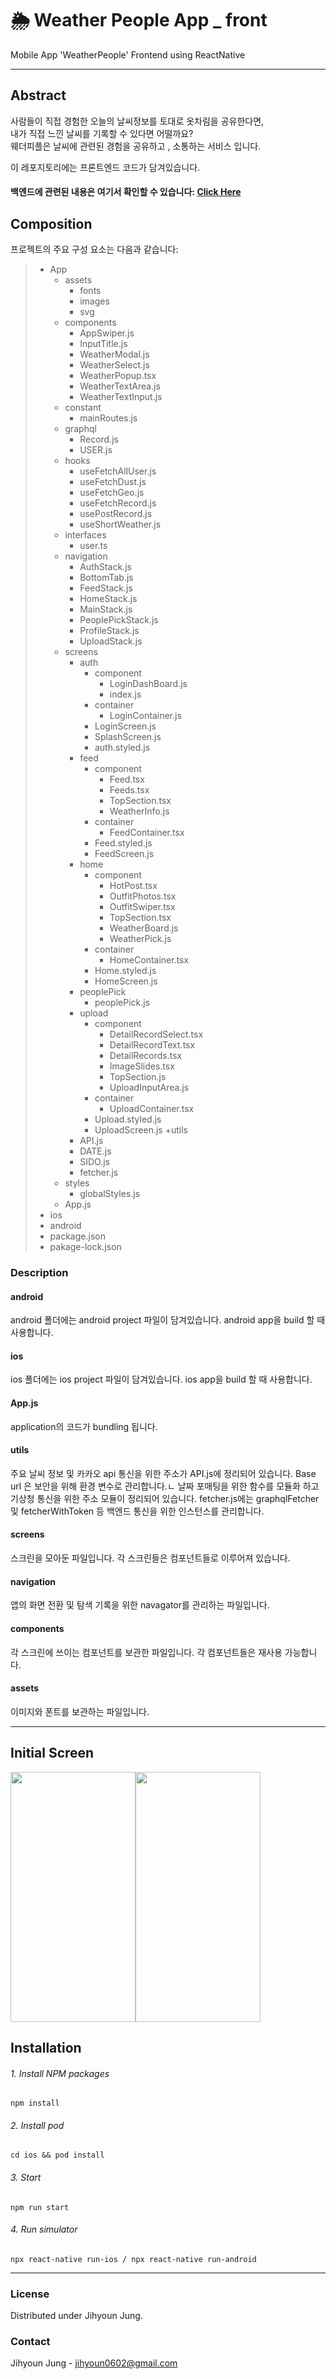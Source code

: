 # 🌦 Weather People App _ front  

Mobile App 'WeatherPeople' Frontend using ReactNative 





***

Abstract
------------
사람들이 직접 경험한 오늘의 날씨정보를 토대로 옷차림을 공유한다면,   
내가 직접 느낀 날씨를 기록할 수 있다면 어떨까요?    
웨더피플은 날씨에 관련된 경험을 공유하고 , 소통하는 서비스 입니다.

이 레포지토리에는 프론트엔드 코드가 담겨있습니다. 
#### 백엔드에 관련된 내용은 여기서 확인할 수 있습니다: [Click Here][back_link]

[back_link]: https://github.com/jungjihyoun/weather-people-api "백엔드 깃허브"


Composition
-----------
프로젝트의 주요 구성 요소는 다음과 같습니다:      
> * App
>   + assets
>     - fonts
>     - images
>     - svg
>   + components
>       - AppSwiper.js
>       - InputTitle.js
>       - WeatherModal.js
>       - WeatherSelect.js
>       - WeatherPopup.tsx
>       - WeatherTextArea.js
>       - WeatherTextInput.js
>   + constant
>       - mainRoutes.js
>   + graphql
>     - Record.js
>     - USER.js
>   + hooks
>     - useFetchAllUser.js
>     - useFetchDust.js
>     - useFetchGeo.js
>     - useFetchRecord.js
>     - usePostRecord.js
>     - useShortWeather.js
>   + interfaces
>     - user.ts
>   + navigation
>     - AuthStack.js
>     - BottomTab.js
>     - FeedStack.js
>     - HomeStack.js
>     - MainStack.js
>     - PeoplePickStack.js
>     - ProfileStack.js
>     - UploadStack.js
>   + screens
>     + auth
>       + component
>         - LoginDashBoard.js
>         - index.js
>       + container
>         - LoginContainer.js
>       - LoginScreen.js
>       - SplashScreen.js
>       - auth.styled.js
>     + feed
>       + component
>         - Feed.tsx
>         - Feeds.tsx
>         - TopSection.tsx
>         - WeatherInfo.js
>       + container
>         - FeedContainer.tsx
>       - Feed.styled.js
>       - FeedScreen.js
>     + home
>       + component
>         - HotPost.tsx
>         - OutfitPhotos.tsx
>         - OutfitSwiper.tsx
>         - TopSection.tsx
>         - WeatherBoard.js
>         - WeatherPick.js
>       + container
>         - HomeContainer.tsx
>       - Home.styled.js
>       - HomeScreen.js
>     + peoplePick
>       - peoplePick.js
>     + upload
>       + component
>         - DetailRecordSelect.tsx
>         - DetailRecordText.tsx
>         - DetailRecords.tsx
>         - ImageSlides.tsx
>         - TopSection.js
>         - UploadInputArea.js
>       + container
>         - UploadContainer.tsx
>       - Upload.styled.js
>       - UploadScreen.js
>   +utils
>     - API.js
>     - DATE.js
>     - SIDO.js
>     - fetcher.js
>   + styles
>     - globalStyles.js
>   - App.js
> * ios 
> * android 
> * package.json 
> * pakage-lock.json

### Description
#### android
android 폴더에는 android project 파일이 담겨있습니다. android app을 build 할 때 사용합니다.  
#### ios
ios 폴더에는 ios project 파일이 담겨있습니다. ios app을 build 할 때 사용합니다.  
#### App.js
application의 코드가 bundling 됩니다.
#### utils
주요 날씨 정보 및 카카오 api 통신을 위한 주소가 API.js에 정리되어 있습니다. Base url 은 보안을 위해 환경 변수로 관리합니다.ㄴ
날짜 포매팅을 위한 함수를 모듈화 하고 기상청 통신을 위한 주소 모듈이 정리되어 있습니다. fetcher.js에는 graphqlFetcher 및 fetcherWithToken
등 백엔드 통신을 위한 인스턴스를 관리합니다.

#### screens
스크린을 모아둔 파일입니다. 각 스크린들은 컴포넌트들로 이루어져 있습니다.

#### navigation
앱의 화면 전환 및 탐색 기록을 위한 navagator를 관리하는 파일입니다.

#### components
각 스크린에 쓰이는 컴포넌트를 보관한 파일입니다. 각 컴포넌트들은 재사용 가능합니다.

#### assets
이미지와 폰트를 보관하는 파일입니다.

***



## Initial Screen
<img src="https://user-images.githubusercontent.com/55846598/172408658-84ddb903-dfdc-473f-b227-22f372d1b3c0.png" width="200" height="400" /><img src="https://user-images.githubusercontent.com/55846598/172408704-0b8aa772-181a-428b-8963-e8c8d40770a1.png" width="200" height="400" />


## Installation    

######  1. Install NPM packages
```
npm install
```
######  2. Install pod
```
cd ios && pod install 
```
######  3. Start
```
npm run start
```
######  4. Run simulator
```
npx react-native run-ios / npx react-native run-android
```


---


### License
Distributed under Jihyoun Jung.

### Contact
Jihyoun Jung - jihyoun0602@gmail.com
